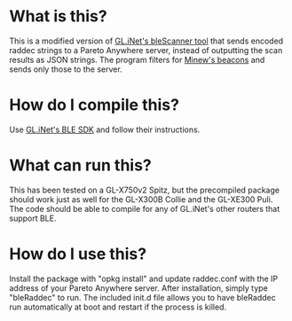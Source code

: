 # What is this?
This is a modified version of [GL.iNet's bleScanner tool](https://github.com/gl-inet/sdk) that sends encoded raddec strings to a Pareto Anywhere server, instead of outputting the scan results as JSON strings. The program filters for [Minew's beacons](https://www.minew.com/) and sends only those to the server.

# How do I compile this?
Use [GL.iNet's BLE SDK](https://github.com/gl-inet/gl-ble-sdk) and follow their instructions.

# What can run this?
This has been tested on a GL-X750v2 Spitz, but the precompiled package should work just as well for the GL-X300B Collie and the GL-XE300 Puli. The code should be able to compile for any of GL.iNet's other routers that support BLE.

# How do I use this?
Install the package with "opkg install" and update raddec.conf with the IP address of your Pareto Anywhere server. After installation, simply type "bleRaddec" to run. The included init.d file allows you to have bleRaddec run automatically at boot and restart if the process is killed. 
